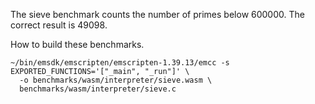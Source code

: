 The sieve benchmark counts the number of primes below 600000.
The correct result is 49098.

How to build these benchmarks.

```
~/bin/emsdk/emscripten/emscripten-1.39.13/emcc -s EXPORTED_FUNCTIONS='["_main", "_run"]' \
  -o benchmarks/wasm/interpreter/sieve.wasm \
  benchmarks/wasm/interpreter/sieve.c
```
